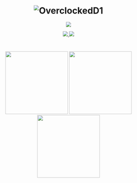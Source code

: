 <h1 align=center><img src="https://readme-typing-svg.demolab.com?font=Consolas&size=50&pause=1000&color=0045F7&center=true&Center=true&repeat=true&width=512&height=128&lines=OverclockedD2" alt="OverclockedD1" /></h1>

<p align=center><img src="https://readme-typing-svg.demolab.com/?lines=Software%20engineer%20and%20developer;7%2B%20years%20of%20experience%20with%20CPP%20CSharp%20and%20Python;Successful%20competitive%20programmer%20and%20investor&font=Consolas&center=true&width=512&height=64&color=0088ff&vCenter=true&pause=100&size=16" /></p>

<p align="center">
  <a href="https://github.com/overclockedd2?tab=repositories&sort=stargazers">
    <img src="https://img.shields.io/github/stars/overclockedd2?label=TOTAL STARS&style=for-the-badge&color=ffff00&labelColor=002045"/>
  </a>
  <a href="https://github.com/overclockedd2?tab=followers">
    <img src="https://img.shields.io/github/followers/overclockedd2?style=for-the-badge&color=ff0000&labelColor=002045"/>
  </a>
</p>


<br />
<p align="center">
  <img height="200" src="https://github-readme-stats.vercel.app/api?username=overclockedd2&theme=yeblu&show_icons=true" />
  <img height="200" src="https://github-readme-stats.vercel.app/api/top-langs/?username=overclockedd2&theme=yeblu" />
  <img height="200" src="https://github-readme-streak-stats.herokuapp.com/?user=overclockedd2&theme=yeblu"/>
</p>
